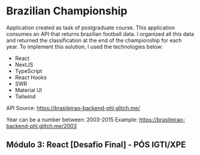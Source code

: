 # Brazilian Championship

Application created as task of postgraduate course.
This application consumes an API that returns brazilian football data.
I organized all this data and returned the classification at the end of the championship for each year.
To implement this solution, I used the technologies below:

- React
- NextJS
- TypeScript
- React Hooks
- SWR
- Material UI
- Tailwind

API Source: https://brasileirao-backend-phl.glitch.me/

Year can be a number between: 2003-2015
Example: https://brasileirao-backend-phl.glitch.me/2003


## Módulo 3: React [Desafio Final] - PÓS IGTI/XPE